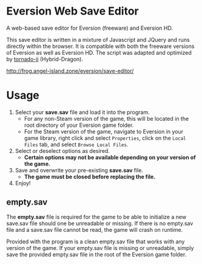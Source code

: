 # Eversion Web Save Editor
A web-based save editor for Eversion (freeware) and Eversion HD.

This save editor is written in a mixture of Javascript and JQuery and runs directly within the browser. It is compatible with both the freeware versions of Eversion as well as Eversion HD. The script was adapted and optimized by [tornado-ii](https://github.com/tornado-ii) (Hybrid-Dragon).

http://frog.angel-island.zone/eversion/save-editor/

# Usage
1. Select your **save.sav** file and load it into the program.
   * For any non-Steam version of the game, this will be located in the root directory of your Eversion game folder.
   * For the Steam version of the game, navigate to Eversion in your game library, right click and select `Properties`, click on the `Local Files` tab, and select `Browse Local Files`.
2. Select or deselect options as desired.
   * **Certain options may not be available depending on your version of the game.**
3. Save and overwrite your pre-existing **save.sav** file.
   * **The game must be closed before replacing the file.**
4. Enjoy!

## empty.sav
The **empty.sav** file is required for the game to be able to initialize a new save.sav file should one be unreadable or missing. If there is no empty.sav file and a save.sav file cannot be read, the game will crash on runtime.

Provided with the program is a clean empty.sav file that works with any version of the game. If your empty.sav file is missing or unreadable, simply save the provided empty.sav file in the root of the Eversion game folder.

